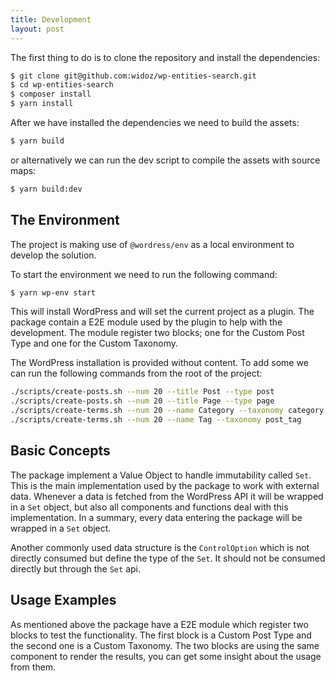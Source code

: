 ```yaml
---
title: Development
layout: post
---
```


The first thing to do is to clone the repository and install the dependencies:

```bash
$ git clone git@github.com:widoz/wp-entities-search.git
$ cd wp-entities-search
$ composer install
$ yarn install
```

After we have installed the dependencies we need to build the assets:

```bash
$ yarn build
```

or alternatively we can run the dev script to compile the assets with source maps:

```bash
$ yarn build:dev
```

## The Environment

The project is making use of `@wordress/env` as a local environment to develop the solution.

To start the environment we need to run the following command:

```bash
$ yarn wp-env start
```

This will install WordPress and will set the current project as a plugin. The package contain a E2E module used by the plugin to help with the development. The module register two blocks; one for the Custom Post Type and one for the Custom Taxonomy.

The WordPress installation is provided without content. To add some we can run the following commands from the root of the project:

```bash
./scripts/create-posts.sh --num 20 --title Post --type post
./scripts/create-posts.sh --num 20 --title Page --type page
./scripts/create-terms.sh --num 20 --name Category --taxonomy category
./scripts/create-terms.sh --num 20 --name Tag --taxonomy post_tag
```

## Basic Concepts

The package implement a Value Object to handle immutability called `Set`. This is the main implementation used by the package to work with external data. Whenever a data is fetched from the WordPress API it will be wrapped in a `Set` object, but also all components and functions deal with this implementation. In a summary, every data entering the package will be wrapped in a `Set` object.

Another commonly used data structure is the `ControlOption` which is not directly consumed but define the type of the `Set`. It should not be consumed directly but through the `Set` api.

## Usage Examples

As mentioned above the package have a E2E module which register two blocks to test the functionality. The first block is a Custom Post Type and the second one is a Custom Taxonomy. The two blocks are using the same component to render the results, you can get some insight about the usage from them.
